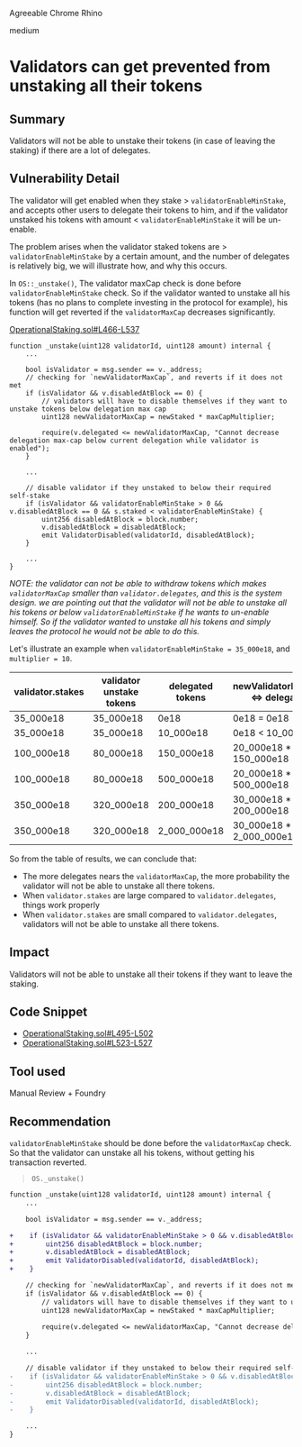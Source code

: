 Agreeable Chrome Rhino

medium

# Validators can get prevented from unstaking all their tokens

## Summary
Validators will not be able to unstake their tokens (in case of leaving the staking) if there are a lot of delegates.

## Vulnerability Detail
The validator will get enabled when they stake > `validatorEnableMinStake`, and accepts other users to delegate their tokens to him, and if the validator unstaked his tokens with amount < `validatorEnableMinStake` it will be un-enable.

The problem arises when the validator staked tokens are > `validatorEnableMinStake` by a certain amount, and the number of delegates is relatively big, we will illustrate how, and why this occurs.

In `OS::_unstake()`, The validator maxCap check is done before `validatorEnableMinStake` check. So if the validator wanted to unstake all his tokens (has no plans to complete investing in the protocol for example), his function will get reverted if the `validatorMaxCap` decreases significantly. 

[OperationalStaking.sol#L466-L537](https://github.com/sherlock-audit/2023-11-covalent/blob/main/cqt-staking/contracts/OperationalStaking.sol#L466-L537)
```solidity
function _unstake(uint128 validatorId, uint128 amount) internal {
    ...

    bool isValidator = msg.sender == v._address;
    // checking for `newValidatorMaxCap`, and reverts if it does not met 
    if (isValidator && v.disabledAtBlock == 0) {
        // validators will have to disable themselves if they want to unstake tokens below delegation max cap
        uint128 newValidatorMaxCap = newStaked * maxCapMultiplier;
      
        require(v.delegated <= newValidatorMaxCap, "Cannot decrease delegation max-cap below current delegation while validator is enabled");
    }

    ...

    // disable validator if they unstaked to below their required self-stake
    if (isValidator && validatorEnableMinStake > 0 && v.disabledAtBlock == 0 && s.staked < validatorEnableMinStake) {
        uint256 disabledAtBlock = block.number;
        v.disabledAtBlock = disabledAtBlock;
        emit ValidatorDisabled(validatorId, disabledAtBlock);
    }

    ...
}
```

_NOTE: the validator can not be able to withdraw tokens which makes `validatorMaxCap` smaller than `validator.delegates`, and this is the system design. we are pointing out that the validator will not be able to unstake all his tokens or below `validatorEnableMinStake` if he wants to un-enable himself. So if the validator wanted to unstake all his tokens and simply leaves the protocol he would not be able to do this._

Let's illustrate an example when `validatorEnableMinStake = 35_000e18`, and `multiplier = 10`.

|validator.stakes|validator unstake tokens|delegated tokens|newValidatorMaxCap <=> delegated|reverts|
|----------------|------------------------|----------------|------------------|-------|
|35_000e18|35_000e18|0e18|0e18 = 0e18|no|
|35_000e18|35_000e18|10_000e18|0e18 < 10_000e18|yes|
|100_000e18|80_000e18|150_000e18|20_000e18 * 10 > 150_000e18|no|
|100_000e18|80_000e18|500_000e18|20_000e18 * 10 < 500_000e18|yes|
|350_000e18|320_000e18|200_000e18|30_000e18 * 10 > 200_000e18|no|
|350_000e18|320_000e18|2_000_000e18|30_000e18 * 10 < 2_000_000e18|yes|

So from the table of results, we can conclude that:

- The more delegates nears the `validatorMaxCap`, the more probability the validator will not be able to unstake all there tokens.
- When `validator.stakes` are large compared to `validator.delegates`, things work properly
- When `validator.stakes` are small compared to `validator.delegates`, validators will not be able to unstake all there tokens.

## Impact
Validators will not be able to unstake all their tokens if they want to leave the staking.

## Code Snippet
- [OperationalStaking.sol#L495-L502](https://github.com/sherlock-audit/2023-11-covalent/blob/main/cqt-staking/contracts/OperationalStaking.sol#L495-L502)
- [OperationalStaking.sol#L523-L527](https://github.com/sherlock-audit/2023-11-covalent/blob/main/cqt-staking/contracts/OperationalStaking.sol#L523-L527)
## Tool used
Manual Review + Foundry

## Recommendation

`validatorEnableMinStake` should be done before the `validatorMaxCap` check. So that the validator can unstake all his tokens, without getting his transaction reverted.

> `OS._unstake()`
```diff
function _unstake(uint128 validatorId, uint128 amount) internal {
    ...

    bool isValidator = msg.sender == v._address;

+    if (isValidator && validatorEnableMinStake > 0 && v.disabledAtBlock == 0 && newStaked < validatorEnableMinStake) {
+        uint256 disabledAtBlock = block.number;
+        v.disabledAtBlock = disabledAtBlock;
+        emit ValidatorDisabled(validatorId, disabledAtBlock);
+    }

    // checking for `newValidatorMaxCap`, and reverts if it does not met 
    if (isValidator && v.disabledAtBlock == 0) {
        // validators will have to disable themselves if they want to unstake tokens below delegation max cap
        uint128 newValidatorMaxCap = newStaked * maxCapMultiplier;
      
        require(v.delegated <= newValidatorMaxCap, "Cannot decrease delegation max-cap below current delegation while validator is enabled");
    }

    ...

    // disable validator if they unstaked to below their required self-stake
-    if (isValidator && validatorEnableMinStake > 0 && v.disabledAtBlock == 0 && s.staked < validatorEnableMinStake) {
-        uint256 disabledAtBlock = block.number;
-        v.disabledAtBlock = disabledAtBlock;
-        emit ValidatorDisabled(validatorId, disabledAtBlock);
-    }

    ...
}
```
